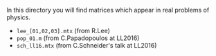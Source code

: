 In this directory you will find matrices which appear in real problems of physics.

  * `lee_[01,02,03].mtx` (from R.Lee)
  * `pop_01.m` (from C.Papadopoulos at LL2016)
  * `sch_ll16.mtx` (from C.Schneider's talk at LL2016)
